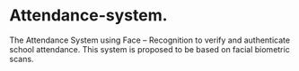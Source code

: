 # Attendance-system.
The Attendance System using Face – Recognition to verify and authenticate school attendance. This system is proposed to be based on facial biometric scans.
